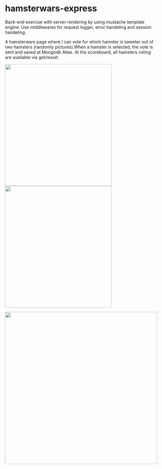 # hamsterwars-express
Back-end exercise with server rendering by using mustache template engine. Use middlewares for request logger, error handeling and session handeling.

A hamsterwars page where I can vote for which hamster is sweeter out of two hamsters (randomly pictures).When a hamster is selected, the vote is sent and saved at Mongodb Atlas. At the scoreboard, all hamsters voting are available via get/result.

<img width = "350" height ="400" src="https://user-images.githubusercontent.com/97985695/228371569-8c85be79-e1ce-43ed-a6c3-88897df89e43.png"> <img src="https://user-images.githubusercontent.com/97985695/228374274-aad91e0d-7913-462d-a553-332534601e0f.png" width = "350" height ="400">

<img src="https://user-images.githubusercontent.com/97985695/228373487-51e09136-688a-4e13-8f56-02cd2e4a5aca.png" width = "500">

